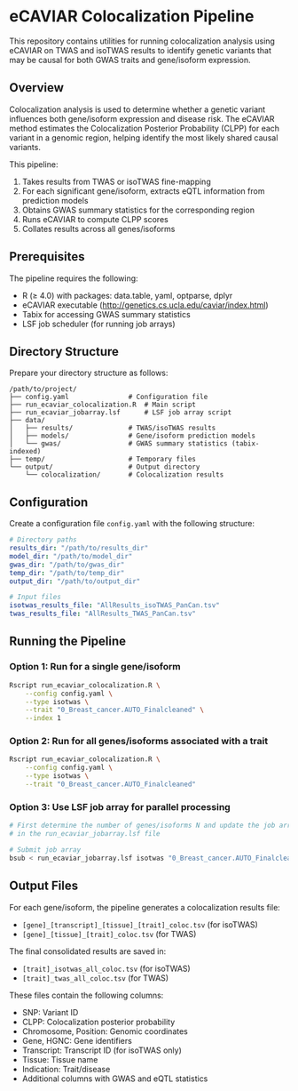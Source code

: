 # eCAVIAR Colocalization Pipeline

This repository contains utilities for running colocalization analysis using eCAVIAR on TWAS and isoTWAS results to identify genetic variants that may be causal for both GWAS traits and gene/isoform expression.

## Overview

Colocalization analysis is used to determine whether a genetic variant influences both gene/isoform expression and disease risk. The eCAVIAR method estimates the Colocalization Posterior Probability (CLPP) for each variant in a genomic region, helping identify the most likely shared causal variants.

This pipeline:
1. Takes results from TWAS or isoTWAS fine-mapping
2. For each significant gene/isoform, extracts eQTL information from prediction models
3. Obtains GWAS summary statistics for the corresponding region
4. Runs eCAVIAR to compute CLPP scores
5. Collates results across all genes/isoforms

## Prerequisites

The pipeline requires the following:
- R (≥ 4.0) with packages: data.table, yaml, optparse, dplyr
- eCAVIAR executable (http://genetics.cs.ucla.edu/caviar/index.html)
- Tabix for accessing GWAS summary statistics
- LSF job scheduler (for running job arrays)

## Directory Structure

Prepare your directory structure as follows:
```
/path/to/project/
├── config.yaml               # Configuration file
├── run_ecaviar_colocalization.R  # Main script
├── run_ecaviar_jobarray.lsf      # LSF job array script
├── data/
│   ├── results/              # TWAS/isoTWAS results
│   ├── models/               # Gene/isoform prediction models
│   └── gwas/                 # GWAS summary statistics (tabix-indexed)
├── temp/                     # Temporary files
└── output/                   # Output directory
    └── colocalization/       # Colocalization results
```

## Configuration

Create a configuration file `config.yaml` with the following structure:

```yaml
# Directory paths
results_dir: "/path/to/results_dir"
model_dir: "/path/to/model_dir"
gwas_dir: "/path/to/gwas_dir"
temp_dir: "/path/to/temp_dir"
output_dir: "/path/to/output_dir"

# Input files
isotwas_results_file: "AllResults_isoTWAS_PanCan.tsv"
twas_results_file: "AllResults_TWAS_PanCan.tsv"
```

## Running the Pipeline

### Option 1: Run for a single gene/isoform

```bash
Rscript run_ecaviar_colocalization.R \
    --config config.yaml \
    --type isotwas \
    --trait "0_Breast_cancer.AUTO_Finalcleaned" \
    --index 1
```

### Option 2: Run for all genes/isoforms associated with a trait

```bash
Rscript run_ecaviar_colocalization.R \
    --config config.yaml \
    --type isotwas \
    --trait "0_Breast_cancer.AUTO_Finalcleaned"
```

### Option 3: Use LSF job array for parallel processing

```bash
# First determine the number of genes/isoforms N and update the job array range [1-N]
# in the run_ecaviar_jobarray.lsf file

# Submit job array
bsub < run_ecaviar_jobarray.lsf isotwas "0_Breast_cancer.AUTO_Finalcleaned"
```

## Output Files

For each gene/isoform, the pipeline generates a colocalization results file:
- `[gene]_[transcript]_[tissue]_[trait]_coloc.tsv` (for isoTWAS)
- `[gene]_[tissue]_[trait]_coloc.tsv` (for TWAS)

The final consolidated results are saved in:
- `[trait]_isotwas_all_coloc.tsv` (for isoTWAS)
- `[trait]_twas_all_coloc.tsv` (for TWAS)

These files contain the following columns:
- SNP: Variant ID
- CLPP: Colocalization posterior probability
- Chromosome, Position: Genomic coordinates
- Gene, HGNC: Gene identifiers
- Transcript: Transcript ID (for isoTWAS only)
- Tissue: Tissue name
- Indication: Trait/disease
- Additional columns with GWAS and eQTL statistics
